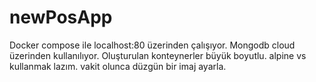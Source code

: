 # newPosApp


Docker compose ile localhost:80 üzerinden çalışıyor. Mongodb cloud üzerinden kullanılıyor.
Oluşturulan konteynerler büyük boyutlu. alpine vs kullanmak lazım. vakit olunca düzgün bir imaj ayarla.
